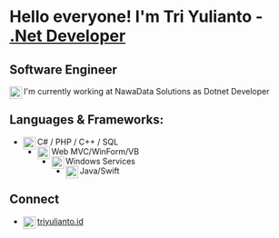 # Hello everyone! I'm Tri Yulianto - [.Net Developer][website]

## Software Engineer
I'm currently working at NawaData Solutions as Dotnet Developer <img align="left" alt="android" width="22px" src="https://cdn-icons-png.flaticon.com/512/2703/2703312.png"/>

## Languages & Frameworks:
- C# / PHP / C++ / SQL<img align="left" alt="android" width="22px" src="https://cdn-icons-png.flaticon.com/512/7838/7838457.png"/>
- Web MVC/WinForm/VB<img align="left" alt="android" width="22px" src="https://cdn-icons-png.flaticon.com/512/888/888954.png"/>
- Windows Services<img align="left" alt="android" width="22px" src="https://cdn-icons-png.flaticon.com/512/2592/2592498.png"/>
- Java/Swift<img align="left" alt="android" width="22px" src="https://cdn-icons-png.flaticon.com/512/2586/2586488.png"/>

## Connect
- [triyulianto.id<img align="left" alt="alfianlosari | Website" width="22px" src="https://cdn-icons-png.flaticon.com/512/2721/2721725.png"/>][website]

[website]: https://triyulianto.github.io
[youtube]: https://youtube.com/triyulianto
[twitter]: https://twitter.com/triyuliantoo
[linkedin]: https://linkedin.com/in/triyulianto
[instagram]: https://instagram.com/_triyulianto
